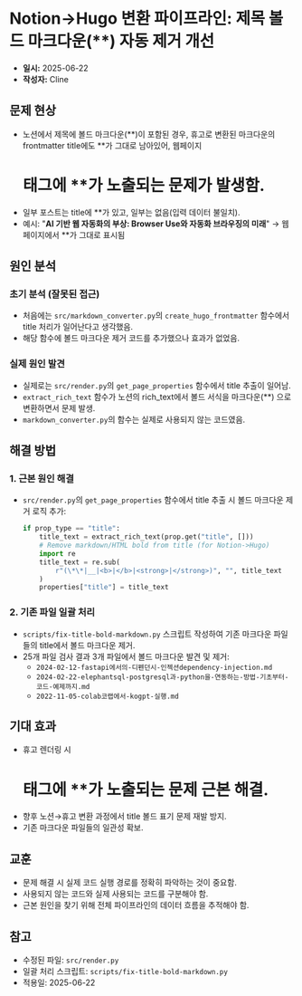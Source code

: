 # Notion→Hugo 변환 파이프라인: 제목 볼드 마크다운(**) 자동 제거 개선

- **일시:** 2025-06-22
- **작성자:** Cline

## 문제 현상

- 노션에서 제목에 볼드 마크다운(**)이 포함된 경우, 휴고로 변환된 마크다운의 frontmatter title에도 **가 그대로 남아있어, 웹페이지 <h1> 태그에 **가 노출되는 문제가 발생함.
- 일부 포스트는 title에 **가 있고, 일부는 없음(입력 데이터 불일치).
- 예시: "**AI 기반 웹 자동화의 부상: Browser Use와 자동화 브라우징의 미래**" → 웹페이지에서 **가 그대로 표시됨

## 원인 분석

### 초기 분석 (잘못된 접근)
- 처음에는 `src/markdown_converter.py`의 `create_hugo_frontmatter` 함수에서 title 처리가 일어난다고 생각했음.
- 해당 함수에 볼드 마크다운 제거 코드를 추가했으나 효과가 없었음.

### 실제 원인 발견
- 실제로는 `src/render.py`의 `get_page_properties` 함수에서 title 추출이 일어남.
- `extract_rich_text` 함수가 노션의 rich_text에서 볼드 서식을 마크다운(**) 으로 변환하면서 문제 발생.
- `markdown_converter.py`의 함수는 실제로 사용되지 않는 코드였음.

## 해결 방법

### 1. 근본 원인 해결
- `src/render.py`의 `get_page_properties` 함수에서 title 추출 시 볼드 마크다운 제거 로직 추가:
  ```python
  if prop_type == "title":
      title_text = extract_rich_text(prop.get("title", []))
      # Remove markdown/HTML bold from title (for Notion->Hugo)
      import re
      title_text = re.sub(
          r"(\*\*|__|<b>|</b>|<strong>|</strong>)", "", title_text
      )
      properties["title"] = title_text
  ```

### 2. 기존 파일 일괄 처리
- `scripts/fix-title-bold-markdown.py` 스크립트 작성하여 기존 마크다운 파일들의 title에서 볼드 마크다운 제거.
- 25개 파일 검사 결과 3개 파일에서 볼드 마크다운 발견 및 제거:
  - `2024-02-12-fastapi에서의-디펜던시-인젝션dependency-injection.md`
  - `2024-02-22-elephantsql-postgresql과-python을-연동하는-방법-기초부터-코드-예제까지.md`
  - `2022-11-05-colab코랩에서-kogpt-실행.md`

## 기대 효과

- 휴고 렌더링 시 <h1> 태그에 **가 노출되는 문제 근본 해결.
- 향후 노션→휴고 변환 과정에서 title 볼드 표기 문제 재발 방지.
- 기존 마크다운 파일들의 일관성 확보.

## 교훈

- 문제 해결 시 실제 코드 실행 경로를 정확히 파악하는 것이 중요함.
- 사용되지 않는 코드와 실제 사용되는 코드를 구분해야 함.
- 근본 원인을 찾기 위해 전체 파이프라인의 데이터 흐름을 추적해야 함.

## 참고

- 수정된 파일: `src/render.py`
- 일괄 처리 스크립트: `scripts/fix-title-bold-markdown.py`
- 적용일: 2025-06-22
